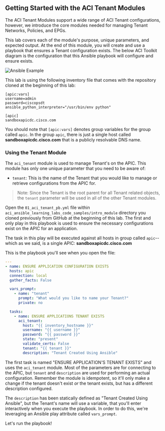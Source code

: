 ## Getting Started with the ACI Tenant Modules

The ACI Tenant Modules support a wide range of ACI Tenant configurations, however, we introduce the core modules needed for managing Tenant Networks, Policies, and EPGs.

This lab covers each of the module's purpose, unique parameters, and expected output. At the end of this module, you will create and use a playbook that ensures a Tenant configuration exists. The below ACI Toolkit diagram is the configuration that this Ansible playbook will configure and ensure exists.

![Ansible Example](/posts/files/aci_ansible_part1/assets/images/ansible_example.png)

This lab is using the following inventory file that comes with the repository cloned at the beginning of this lab:

```
[apic:vars]
username=admin
password=ciscopsdt
ansible_python_interpreter="/usr/bin/env python"

[apic]
sandboxapicdc.cisco.com
```

You should note that `[apic:vars]` denotes group variables for the group called `apic`. In the group `apic`, there is just a single host called **sandboxapicdc.cisco.com** that is a publicly resolvable DNS name.


### Using the Tenant Module

The `aci_tenant` module is used to manage Tenant's on the APIC. This module has only one unique parameter that you need to be aware of:

* `tenant`: This is the name of the Tenant that you would like to manage or retrieve configurations from the APIC for.

> Note: Since the Tenant is the root parent for all Tenant related objects, the `tenant` parameter will be used in all of the other Tenant modules.

Open the `01_aci_tenant_pb.yml` file within `aci_ansible_learning_labs_code_samples/intro_module` directory you cloned previously from GitHub at the beginning of this lab. The first and only play in this playbook is used to ensure the necessary configurations exist on the APIC for an application.

The task in this play will be executed against all hosts in group called `apic`--which as we said, is a single APIC: **sandboxapicdc.cisco.com**

This is the playbook you'll see when you open the file:

```yaml
---
- name: ENSURE APPLICATION CONFIGURATION EXISTS
  hosts: apic
  connection: local
  gather_facts: False

  vars_prompt:
    - name: "tenant"
      prompt: "What would you like to name your Tenant?"
      private: no

  tasks:
    - name: ENSURE APPLICATIONS TENANT EXISTS
      aci_tenant:
        host: "{{ inventory_hostname }}"
        username: "{{ username }}"
        password: "{{ password }}"
        state: "present"
        validate_certs: False
        tenant: "{{ tenant }}"
        description: "Tenant Created Using Ansible"
```

The first task is named "ENSURE APPLICATION'S TENANT EXISTS" and uses the `aci_tenant` module. Most of the parameters are for connecting to the APIC, but `tenant` and `description` are used for performing an actual configuration.  Remember the module is idempotent, so it'll only make a change if the tenant doesn't exist _or_ the tenant exists, but has a different description configured.

The `description` has been statically defined as "Tenant Created Using Ansible", but the Tenant's name will use a variable, that you'll enter interactively when you execute the playbook.  In order to do this, we're  leveraging an Ansible play attribute called `vars_prompt`.

Let's run the playbook!
